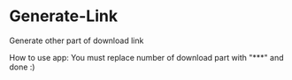 # Generate-Link

Generate other part of download link

How to use app:
You must replace number of download part with "***" and done :)
